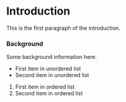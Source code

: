 # Introduction

This is the first paragraph of the introduction.

### Background

Some background information here.

- First item in unordered list
- Second item in unordered list

1. First item in ordered list
2. Second item in ordered list